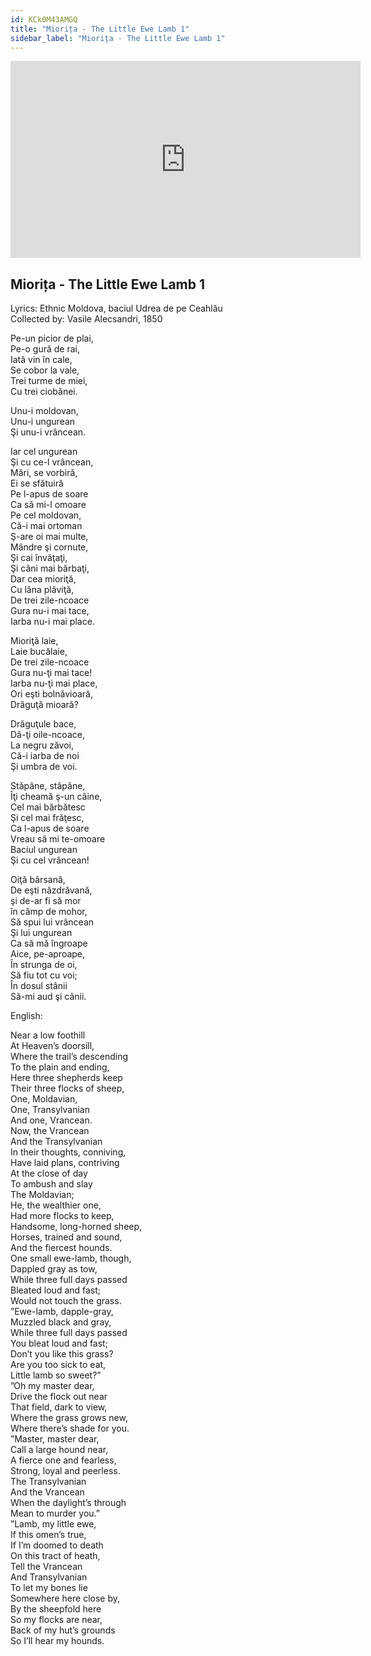 ```yaml
---
id: KCk0M43AMGQ
title: "Miorița - The Little Ewe Lamb 1"
sidebar_label: "Miorița - The Little Ewe Lamb 1"
---
```


<div class="video-float-container">
  <iframe
    width="560"
    height="315"
    src="https://www.youtube.com/embed/KCk0M43AMGQ"
    title="YouTube video player"
    frameborder="0"
    allow="accelerometer; autoplay; clipboard-write; encrypted-media; gyroscope; picture-in-picture; web-share"
    referrerpolicy="strict-origin-when-cross-origin"
    allowfullscreen
  ></iframe>
</div>

## Miorița - The Little Ewe Lamb 1

Lyrics: Ethnic Moldova, baciul Udrea de pe Ceahlău  
Collected by: Vasile Alecsandri, 1850

Pe-un picior de plai,  
Pe-o gură de rai,  
Iată vin în cale,  
Se cobor la vale,  
Trei turme de miei,  
Cu trei ciobănei.

Unu-i moldovan,  
Unu-i ungurean  
Şi unu-i vrâncean.

Iar cel ungurean  
Şi cu ce-l vrâncean,  
Mări, se vorbiră,  
Ei se sfătuiră  
Pe l-apus de soare  
Ca să mi-l omoare  
Pe cel moldovan,  
Că-i mai ortoman  
Ş-are oi mai multe,  
Mândre şi cornute,  
Şi cai învăţaţi,  
Şi câni mai bărbaţi,  
Dar cea mioriţă,  
Cu lâna plăviţă,  
De trei zile-ncoace  
Gura nu-i mai tace,  
Iarba nu-i mai place.

Mioriţă laie,  
Laie bucălaie,  
De trei zile-ncoace  
Gura nu-ţi mai tace!  
Iarba nu-ţi mai place,  
Ori eşti bolnăvioară,  
Drăguţă mioară?

Drăguţule bace,  
Dă-ţi oile-ncoace,  
La negru zăvoi,  
Că-i iarba de noi  
Şi umbra de voi.

Stăpâne, stăpâne,  
Îţi cheamă ş-un câine,  
Cel mai bărbătesc  
Şi cel mai frăţesc,  
Ca l-apus de soare  
Vreau să mi te-omoare  
Baciul ungurean  
Şi cu cel vrâncean!

Oiţă bârsană,  
De eşti năzdrăvană,  
şi de-ar fi să mor  
în câmp de mohor,  
Să spui lui vrâncean  
Şi lui ungurean  
Ca să mă îngroape  
Aice, pe-aproape,  
În strunga de oi,  
Să fiu tot cu voi;  
În dosul stânii  
Să-mi aud şi cânii.

English:

Near a low foothill  
At Heaven’s doorsill,  
Where the trail’s descending  
To the plain and ending,  
Here three shepherds keep  
Their three flocks of sheep,  
One, Moldavian,  
One, Transylvanian  
And one, Vrancean.  
Now, the Vrancean  
And the Transylvanian  
In their thoughts, conniving,  
Have laid plans, contriving  
At the close of day  
To ambush and slay  
The Moldavian;  
He, the wealthier one,  
Had more flocks to keep,  
Handsome, long-horned sheep,  
Horses, trained and sound,  
And the fiercest hounds.  
One small ewe-lamb, though,  
Dappled gray as tow,  
While three full days passed  
Bleated loud and fast;  
Would not touch the grass.  
”Ewe-lamb, dapple-gray,  
Muzzled black and gray,  
While three full days passed  
You bleat loud and fast;  
Don’t you like this grass?  
Are you too sick to eat,  
Little lamb so sweet?”  
”Oh my master dear,  
Drive the flock out near  
That field, dark to view,  
Where the grass grows new,  
Where there’s shade for you.  
”Master, master dear,  
Call a large hound near,  
A fierce one and fearless,  
Strong, loyal and peerless.  
The Transylvanian  
And the Vrancean  
When the daylight’s through  
Mean to murder you.”  
”Lamb, my little ewe,  
If this omen’s true,  
If I’m doomed to death  
On this tract of heath,  
Tell the Vrancean  
And Transylvanian  
To let my bones lie  
Somewhere here close by,  
By the sheepfold here  
So my flocks are near,  
Back of my hut’s grounds  
So I’ll hear my hounds.
